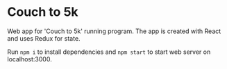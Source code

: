 # Couch to 5k
Web app for 'Couch to 5k' running program. The app is created with React and uses Redux for state.

Run `npm i` to install dependencies and `npm start` to start web server on localhost:3000.
